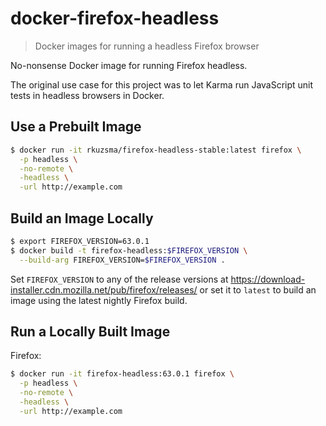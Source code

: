 # docker-firefox-headless

> Docker images for running a headless Firefox browser

No-nonsense Docker image for running Firefox headless.

The original use case for this project was to let Karma run JavaScript unit tests in headless browsers in Docker.

## Use a Prebuilt Image

```bash
$ docker run -it rkuzsma/firefox-headless-stable:latest firefox \
  -p headless \
  -no-remote \
  -headless \
  -url http://example.com
```

## Build an Image Locally

```bash
$ export FIREFOX_VERSION=63.0.1
$ docker build -t firefox-headless:$FIREFOX_VERSION \
  --build-arg FIREFOX_VERSION=$FIREFOX_VERSION .
```

Set `FIREFOX_VERSION` to any of the release versions at https://download-installer.cdn.mozilla.net/pub/firefox/releases/ or set it to `latest` to build an image using the latest nightly Firefox build.

## Run a Locally Built Image

Firefox:
```bash
$ docker run -it firefox-headless:63.0.1 firefox \
  -p headless \
  -no-remote \
  -headless \
  -url http://example.com
```
